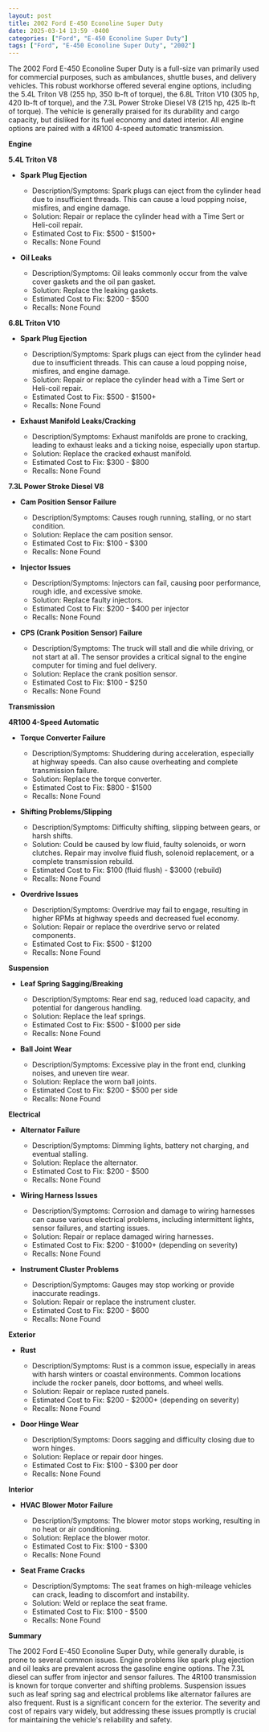 ```yaml
---
layout: post
title: 2002 Ford E-450 Econoline Super Duty
date: 2025-03-14 13:59 -0400
categories: ["Ford", "E-450 Econoline Super Duty"]
tags: ["Ford", "E-450 Econoline Super Duty", "2002"]
---
```

The 2002 Ford E-450 Econoline Super Duty is a full-size van primarily used for commercial purposes, such as ambulances, shuttle buses, and delivery vehicles. This robust workhorse offered several engine options, including the 5.4L Triton V8 (255 hp, 350 lb-ft of torque), the 6.8L Triton V10 (305 hp, 420 lb-ft of torque), and the 7.3L Power Stroke Diesel V8 (215 hp, 425 lb-ft of torque). The vehicle is generally praised for its durability and cargo capacity, but disliked for its fuel economy and dated interior. All engine options are paired with a 4R100 4-speed automatic transmission.

**Engine**

**5.4L Triton V8**

*   **Spark Plug Ejection**
    *   Description/Symptoms: Spark plugs can eject from the cylinder head due to insufficient threads. This can cause a loud popping noise, misfires, and engine damage.
    *   Solution: Repair or replace the cylinder head with a Time Sert or Heli-coil repair.
    *   Estimated Cost to Fix: $500 - $1500+
    *   Recalls: None Found

*   **Oil Leaks**
    *   Description/Symptoms: Oil leaks commonly occur from the valve cover gaskets and the oil pan gasket.
    *   Solution: Replace the leaking gaskets.
    *   Estimated Cost to Fix: $200 - $500
    *   Recalls: None Found

**6.8L Triton V10**

*   **Spark Plug Ejection**
    *   Description/Symptoms: Spark plugs can eject from the cylinder head due to insufficient threads. This can cause a loud popping noise, misfires, and engine damage.
    *   Solution: Repair or replace the cylinder head with a Time Sert or Heli-coil repair.
    *   Estimated Cost to Fix: $500 - $1500+
    *   Recalls: None Found

*   **Exhaust Manifold Leaks/Cracking**
    *   Description/Symptoms: Exhaust manifolds are prone to cracking, leading to exhaust leaks and a ticking noise, especially upon startup.
    *   Solution: Replace the cracked exhaust manifold.
    *   Estimated Cost to Fix: $300 - $800
    *   Recalls: None Found

**7.3L Power Stroke Diesel V8**

*   **Cam Position Sensor Failure**
    *   Description/Symptoms: Causes rough running, stalling, or no start condition.
    *   Solution: Replace the cam position sensor.
    *   Estimated Cost to Fix: $100 - $300
    *   Recalls: None Found

*   **Injector Issues**
    *   Description/Symptoms: Injectors can fail, causing poor performance, rough idle, and excessive smoke.
    *   Solution: Replace faulty injectors.
    *   Estimated Cost to Fix: $200 - $400 per injector
    *   Recalls: None Found

*   **CPS (Crank Position Sensor) Failure**
    * Description/Symptoms: The truck will stall and die while driving, or not start at all. The sensor provides a critical signal to the engine computer for timing and fuel delivery.
    * Solution: Replace the crank position sensor.
    * Estimated Cost to Fix: $100 - $250
    * Recalls: None Found

**Transmission**

**4R100 4-Speed Automatic**

*   **Torque Converter Failure**
    *   Description/Symptoms: Shuddering during acceleration, especially at highway speeds. Can also cause overheating and complete transmission failure.
    *   Solution: Replace the torque converter.
    *   Estimated Cost to Fix: $800 - $1500
    *   Recalls: None Found

*   **Shifting Problems/Slipping**
    *   Description/Symptoms: Difficulty shifting, slipping between gears, or harsh shifts.
    *   Solution: Could be caused by low fluid, faulty solenoids, or worn clutches. Repair may involve fluid flush, solenoid replacement, or a complete transmission rebuild.
    *   Estimated Cost to Fix: $100 (fluid flush) - $3000 (rebuild)
    *   Recalls: None Found

*   **Overdrive Issues**
    * Description/Symptoms: Overdrive may fail to engage, resulting in higher RPMs at highway speeds and decreased fuel economy.
    * Solution: Repair or replace the overdrive servo or related components.
    * Estimated Cost to Fix: $500 - $1200
    * Recalls: None Found

**Suspension**

*   **Leaf Spring Sagging/Breaking**
    *   Description/Symptoms: Rear end sag, reduced load capacity, and potential for dangerous handling.
    *   Solution: Replace the leaf springs.
    *   Estimated Cost to Fix: $500 - $1000 per side
    *   Recalls: None Found

*   **Ball Joint Wear**
    * Description/Symptoms: Excessive play in the front end, clunking noises, and uneven tire wear.
    * Solution: Replace the worn ball joints.
    * Estimated Cost to Fix: $200 - $500 per side
    * Recalls: None Found

**Electrical**

*   **Alternator Failure**
    *   Description/Symptoms: Dimming lights, battery not charging, and eventual stalling.
    *   Solution: Replace the alternator.
    *   Estimated Cost to Fix: $200 - $500
    *   Recalls: None Found

*   **Wiring Harness Issues**
    *   Description/Symptoms: Corrosion and damage to wiring harnesses can cause various electrical problems, including intermittent lights, sensor failures, and starting issues.
    *   Solution: Repair or replace damaged wiring harnesses.
    *   Estimated Cost to Fix: $200 - $1000+ (depending on severity)
    *   Recalls: None Found

*   **Instrument Cluster Problems**
    *   Description/Symptoms: Gauges may stop working or provide inaccurate readings.
    *   Solution: Repair or replace the instrument cluster.
    *   Estimated Cost to Fix: $200 - $600
    *   Recalls: None Found

**Exterior**

*   **Rust**
    *   Description/Symptoms: Rust is a common issue, especially in areas with harsh winters or coastal environments. Common locations include the rocker panels, door bottoms, and wheel wells.
    *   Solution: Repair or replace rusted panels.
    *   Estimated Cost to Fix: $200 - $2000+ (depending on severity)
    *   Recalls: None Found

*   **Door Hinge Wear**
    *   Description/Symptoms: Doors sagging and difficulty closing due to worn hinges.
    *   Solution: Replace or repair door hinges.
    *   Estimated Cost to Fix: $100 - $300 per door
    *   Recalls: None Found

**Interior**

*   **HVAC Blower Motor Failure**
    *   Description/Symptoms: The blower motor stops working, resulting in no heat or air conditioning.
    *   Solution: Replace the blower motor.
    *   Estimated Cost to Fix: $100 - $300
    *   Recalls: None Found

*   **Seat Frame Cracks**
    *   Description/Symptoms: The seat frames on high-mileage vehicles can crack, leading to discomfort and instability.
    *   Solution: Weld or replace the seat frame.
    *   Estimated Cost to Fix: $100 - $500
    *   Recalls: None Found

**Summary**

The 2002 Ford E-450 Econoline Super Duty, while generally durable, is prone to several common issues. Engine problems like spark plug ejection and oil leaks are prevalent across the gasoline engine options. The 7.3L diesel can suffer from injector and sensor failures. The 4R100 transmission is known for torque converter and shifting problems. Suspension issues such as leaf spring sag and electrical problems like alternator failures are also frequent. Rust is a significant concern for the exterior. The severity and cost of repairs vary widely, but addressing these issues promptly is crucial for maintaining the vehicle's reliability and safety.


